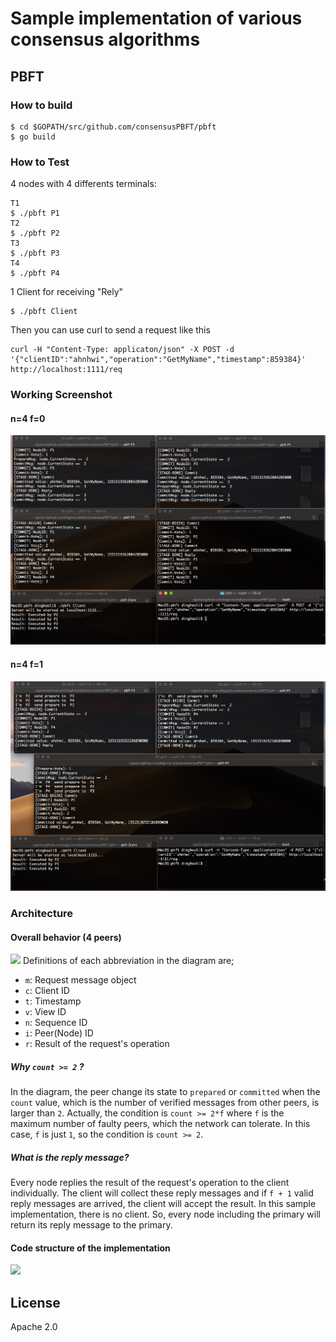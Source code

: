 # Sample implementation of various consensus algorithms

## PBFT

### How to build

```shell
$ cd $GOPATH/src/github.com/consensusPBFT/pbft
$ go build
```
### How to Test

4 nodes with 4 differents terminals:
```
T1
$ ./pbft P1
T2
$ ./pbft P2
T3
$ ./pbft P3
T4
$ ./pbft P4
```
1 Client for receiving "Rely"

```shell
$ ./pbft Client
```

Then you can use curl to send a request like this

```shell
curl -H "Content-Type: applicaton/json" -X POST -d '{"clientID":"ahnhwi","operation":"GetMyName","timestamp":859384}' http://localhost:1111/req
```

### Working Screenshot

#### n=4 f=0
![](./screenshot2.png)
#### n=4 f=1
![](./screenshot1.png)


### Architecture
#### Overall behavior (4 peers)
![](./pbft-consensus-behavior.jpg)
Definitions of each abbreviation in the diagram are;

* `m`: Request message object
* `c`: Client ID
* `t`: Timestamp
* `v`: View ID
* `n`: Sequence ID
* `i`: Peer(Node) ID
* `r`: Result of the request's operation

##### Why `count >= 2` ?
In the diagram, the peer change its state to `prepared` or `committed` when the `count` value, which is the number of verified messages from other peers, is larger than `2`.
Actually, the condition is `count >= 2*f` where `f` is the maximum number of faulty peers, which the network can tolerate. In this case, `f` is just `1`, so the condition is `count >= 2`. 

##### What is the reply message?
Every node replies the result of the request's operation to the client individually. The client will collect these reply messages and if `f + 1` valid reply messages are arrived, the client will accept the result.
In this sample implementation, there is no client. So, every node including the primary will return its reply message to the primary.

#### Code structure of the implementation
![](./pbft-consensus-architecture.png)


## License
Apache 2.0